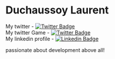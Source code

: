 # Duchaussoy Laurent

My twitter - [![Twitter Badge](https://img.shields.io/badge/-@m3stash-white?style=flat-square&logo=twitter&logoColor=blue)](https://twitter.com/m3stash)<br/>
My twitter Game - [![Twitter Badge](https://img.shields.io/badge/-@Anatema_Game-white?style=flat-square&logo=twitter&logoColor=blue)](https://twitter.com/@Anatema_Game)<br/>
My linkedin profile - [![Linkedin Badge](https://img.shields.io/badge/-laurent--duchaussoy-blue?style=flat-square&logo=Linkedin&logoColor=white)](https://fr.linkedin.com/in/laurent-duchaussoy-257b8962/)<br/>

<p style="display:flex; align-items:center;">
passionate about development above all!
</p>
